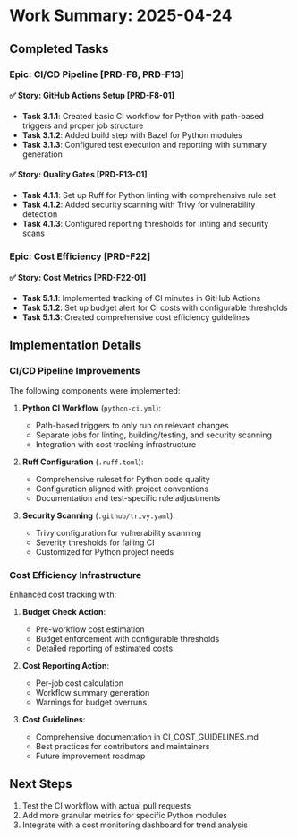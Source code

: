 # Work Summary: 2025-04-24

## Completed Tasks

### Epic: CI/CD Pipeline [PRD-F8, PRD-F13]

#### ✅ Story: GitHub Actions Setup [PRD-F8-01]
- **Task 3.1.1**: Created basic CI workflow for Python with path-based triggers and proper job structure
- **Task 3.1.2**: Added build step with Bazel for Python modules
- **Task 3.1.3**: Configured test execution and reporting with summary generation

#### ✅ Story: Quality Gates [PRD-F13-01]
- **Task 4.1.1**: Set up Ruff for Python linting with comprehensive rule set
- **Task 4.1.2**: Added security scanning with Trivy for vulnerability detection
- **Task 4.1.3**: Configured reporting thresholds for linting and security scans

### Epic: Cost Efficiency [PRD-F22]

#### ✅ Story: Cost Metrics [PRD-F22-01]
- **Task 5.1.1**: Implemented tracking of CI minutes in GitHub Actions
- **Task 5.1.2**: Set up budget alert for CI costs with configurable thresholds
- **Task 5.1.3**: Created comprehensive cost efficiency guidelines

## Implementation Details

### CI/CD Pipeline Improvements

The following components were implemented:

1. **Python CI Workflow** (`python-ci.yml`):
   - Path-based triggers to only run on relevant changes
   - Separate jobs for linting, building/testing, and security scanning
   - Integration with cost tracking infrastructure

2. **Ruff Configuration** (`.ruff.toml`):
   - Comprehensive ruleset for Python code quality
   - Configuration aligned with project conventions
   - Documentation and test-specific rule adjustments

3. **Security Scanning** (`.github/trivy.yaml`):
   - Trivy configuration for vulnerability scanning
   - Severity thresholds for failing CI
   - Customized for Python project needs

### Cost Efficiency Infrastructure

Enhanced cost tracking with:

1. **Budget Check Action**:
   - Pre-workflow cost estimation
   - Budget enforcement with configurable thresholds
   - Detailed reporting of estimated costs

2. **Cost Reporting Action**:
   - Per-job cost calculation
   - Workflow summary generation
   - Warnings for budget overruns

3. **Cost Guidelines**:
   - Comprehensive documentation in CI_COST_GUIDELINES.md
   - Best practices for contributors and maintainers
   - Future improvement roadmap

## Next Steps

1. Test the CI workflow with actual pull requests
2. Add more granular metrics for specific Python modules
3. Integrate with a cost monitoring dashboard for trend analysis